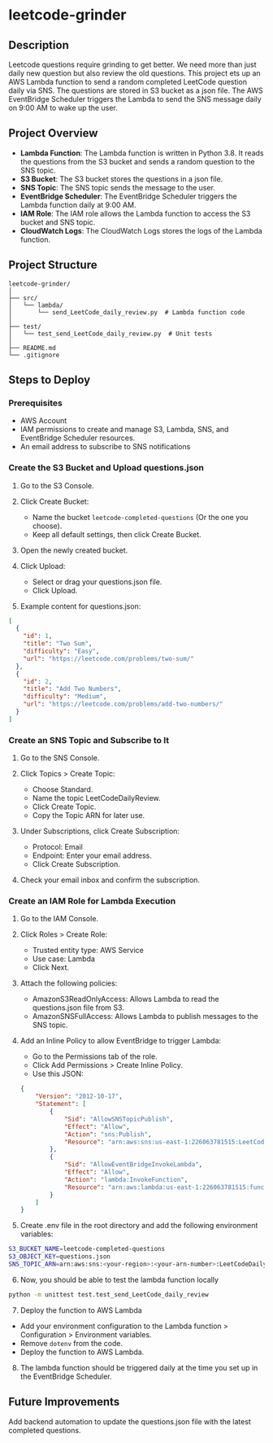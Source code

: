# leetcode-grinder
## Description
Leetcode questions require grinding to get better. We need more than just daily new question but also review the old questions. 
This project ets up an AWS Lambda function to send a random completed LeetCode question daily via SNS. 
The questions are stored in S3 bucket as a json file.
The AWS EventBridge Scheduler triggers the Lambda to send the SNS message daily on 9:00 AM to wake up the user.
## Project Overview
- **Lambda Function**: The Lambda function is written in Python 3.8. It reads the questions from the S3 bucket and sends a random question to the SNS topic.
- **S3 Bucket**: The S3 bucket stores the questions in a json file.
- **SNS Topic**: The SNS topic sends the message to the user.
- **EventBridge Scheduler**: The EventBridge Scheduler triggers the Lambda function daily at 9:00 AM.
- **IAM Role**: The IAM role allows the Lambda function to access the S3 bucket and SNS topic.
- **CloudWatch Logs**: The CloudWatch Logs stores the logs of the Lambda function.
## Project Structure
```
leetcode-grinder/
│
├── src/
│   └── lambda/
│       └── send_LeetCode_daily_review.py  # Lambda function code
│
├── test/
│   └── test_send_LeetCode_daily_review.py  # Unit tests
│
├── README.md
└── .gitignore
```
## Steps to Deploy
### Prerequisites
- AWS Account
- IAM permissions to create and manage S3, Lambda, SNS, and EventBridge Scheduler resources.
- An email address to subscribe to SNS notifications
### Create the S3 Bucket and Upload questions.json
1. Go to the S3 Console.

2. Click Create Bucket:

   - Name the bucket `leetcode-completed-questions` (Or the one you choose).
   - Keep all default settings, then click Create Bucket.

3. Open the newly created bucket.

4. Click Upload:
   - Select or drag your questions.json file.
   - Click Upload.
5. Example content for questions.json:
```json
[
  {
    "id": 1,
    "title": "Two Sum",
    "difficulty": "Easy",
    "url": "https://leetcode.com/problems/two-sum/"
  },
  {
    "id": 2,
    "title": "Add Two Numbers",
    "difficulty": "Medium",
    "url": "https://leetcode.com/problems/add-two-numbers/"
  }
]
```
### Create an SNS Topic and Subscribe to It

1. Go to the SNS Console.

2. Click Topics > Create Topic:
   - Choose Standard.
   - Name the topic LeetCodeDailyReview.
   - Click Create Topic.
   - Copy the Topic ARN for later use.
   
3. Under Subscriptions, click Create Subscription:
   - Protocol: Email
   - Endpoint: Enter your email address.
   - Click Create Subscription.
   
4. Check your email inbox and confirm the subscription.

### Create an IAM Role for Lambda Execution
1. Go to the IAM Console.

2. Click Roles > Create Role:

   - Trusted entity type: AWS Service
   - Use case: Lambda
   - Click Next.
3. Attach the following policies:

   - AmazonS3ReadOnlyAccess: Allows Lambda to read the questions.json file from S3.
   - AmazonSNSFullAccess: Allows Lambda to publish messages to the SNS topic.

4. Add an Inline Policy to allow EventBridge to trigger Lambda:

   - Go to the Permissions tab of the role.
   - Click Add Permissions > Create Inline Policy.
   - Use this JSON:
   ```json
   {
       "Version": "2012-10-17",
       "Statement": [
           {
               "Sid": "AllowSNSTopicPublish",
               "Effect": "Allow",
               "Action": "sns:Publish",
               "Resource": "arn:aws:sns:us-east-1:226063781515:LeetCodeDailyReview"
           },
           {
               "Sid": "AllowEventBridgeInvokeLambda",
               "Effect": "Allow",
               "Action": "lambda:InvokeFunction",
               "Resource": "arn:aws:lambda:us-east-1:226063781515:function:sendLeetCodeDailyReview"
           }
       ]
   }
   ```
5. Create .env file in the root directory and add the following environment variables:
```bash
S3_BUCKET_NAME=leetcode-completed-questions
S3_OBJECT_KEY=questions.json
SNS_TOPIC_ARN=arn:aws:sns:<your-region>:<your-arn-number>:LeetCodeDailyReview
```

6. Now, you should be able to test the lambda function locally
```bash
python -m unittest test.test_send_LeetCode_daily_review  
```
7. Deploy the function to AWS Lambda
 - Add your environment configuration to the Lambda function > Configuration > Environment variables.
 - Remove `dotenv` from the code.
 - Deploy the function to AWS Lambda.

8. The lambda function should be triggered daily at the time you set up in the EventBridge Scheduler.

## Future Improvements
Add backend automation to update the questions.json file with the latest completed questions.

